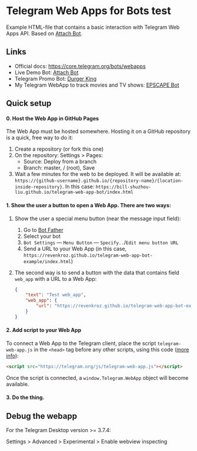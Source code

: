 # Telegram Web Apps for Bots test

Example HTML-file that contains a basic interaction with Telegram Web Apps API. Based on [Attach Bot](https://t.me/asmico_attach_bot).

## Links
* Official docs: https://core.telegram.org/bots/webapps
* Live Demo Bot: [Attach Bot](https://t.me/asmico_attach_bot)
* Telegram Promo Bot: [Durger King](https://t.me/durgerkingbot)
* My Telegram WebApp to track movies and TV shows: [EPSCAPE Bot](https://t.me/EpscapeBot)

## Quick setup

#### 0. Host the Web App in GitHub Pages

The Web App must be hosted somewhere. Hosting it on a GitHub repository is a quick, free way to do it:

1. Create a repository (or fork this one)
2. On the repository: Settings > Pages:
    - Source: Deploy from a branch
    - Branch: master, / (root), Save
3. Wait a few minutes for the web to be deployed. It will be available at: `https://{github-username}.github.io/{repository-name}/{location-inside-repository}`. In this case: `https://bill-shuzhou-liu.github.io/telegram-web-app-bot/index.html`

#### 1. Show the user a button to open a Web App. There are two ways:

1. Show the user a special menu button (near the message input field):
    1. Go to [Bot Father](https://t.me/BotFather)
    2. Select your bot
    3. `Bot Settings` — `Menu Button` — `Specify..`/`Edit menu button URL`
    4. Send a URL to your Web App (in this case, `https://revenkroz.github.io/telegram-web-app-bot-example/index.html`)

2. The second way is to send a button with the data that contains field `web_app` with a URL to a Web App:
    ```json
    {
        "text": "Test web_app",
        "web_app": {
            "url": "https://revenkroz.github.io/telegram-web-app-bot-example/index.html"
        }
    }
    ```

#### 2. Add script to your Web App

To connect a Web App to the Telegram client, place the script `telegram-web-app.js` in the `<head>` tag before any other scripts, using this code ([more info](https://core.telegram.org/bots/webapps#initializing-web-apps)):
```html
<script src="https://telegram.org/js/telegram-web-app.js"></script>
```

Once the script is connected, a `window.Telegram.WebApp` object will become available.

#### 3. Do the thing.


## Debug the webapp
For the Telegram Desktop version >= 3.7.4:

Settings > Advanced > Experimental > Enable webview inspecting
